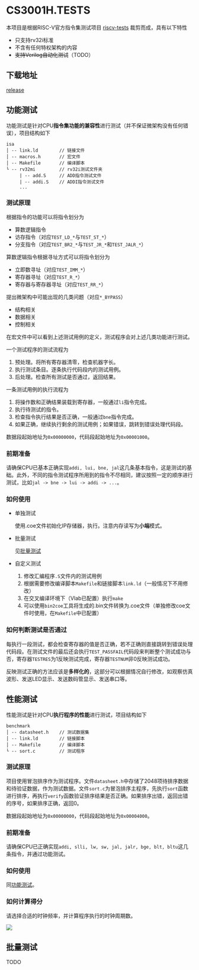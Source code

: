 # CS3001H.TESTS

本项目是根据RISC-V官方指令集测试项目 [riscv-tests](https://github.com/riscv-software-src/riscv-tests) 裁剪而成，具有以下特性

- 只支持rv32i标准
- 不含有任何特权架构的内容
- ~~支持Verilog自动化测试~~（TODO）



## 下载地址
[release](https://github.com/cs3001h/cs3001h.tests/releases)



## 功能测试

功能测试是针对CPU**指令集功能的兼容性**进行测试（并不保证微架构没有任何错误），项目结构如下

```
isa
│ -- link.ld        // 链接文件
│ -- macros.h       // 宏文件
│ -- Makefile       // 编译脚本
└ -- rv32mi         // rv32i测试文件夹
     | -- add.S     // ADD指令测试文件
     | -- addi.S    // ADDI指令测试文件
     ...
```

### 测试原理

根据指令的功能可以将指令划分为

- 算数逻辑指令
- 访存指令（对应`TEST_LD_*`与`TEST_ST_*`）
- 分支指令（对应`TEST_BR2_*`与`TEST_JR_*`和`TEST_JALR_*`）

算数逻辑指令根据寻址方式可以将指令划分为

- 立即数寻址（对应`TEST_IMM_*`）
- 寄存器寻址（对应`TEST_R_*`）
- 寄存器与寄存器寻址（对应`TEST_RR_*`）

提出微架构中可能出现的几类问题（对应`*_BYPASS`）

- 结构相关
- 数据相关
- 控制相关

在宏文件中可以看到上述测试用例的定义，测试程序会对上述几类功能进行测试。

一个测试程序的测试流程为

1. 预处理。将所有寄存器清零，检查机器字长。
2. 执行测试条目。逐条执行代码段内的测试用例。
3. 后处理。检查所有测试是否通过，返回结果。

一条测试用例的执行流程为

1. 将操作数和正确结果装载到寄存器，一般通过`li`指令完成。
2. 执行待测试的指令。
3. 检查指令执行结果是否正确，一般通过`bne`指令完成。
4. 如果正确，继续执行剩余的测试用例；如果错误，跳转到错误处理代码段。

数据段起始地址为`0x00000000`，代码段起始地址为`0x00001000`。

### 前期准备

请确保CPU已基本正确实现`addi, lui, bne, jal`这几条基本指令，这是测试的基础。此外，不同的指令测试程序所用到的指令不尽相同，建议按照一定的顺序进行测试，比如`jal -> bne -> lui -> addi -> ...`。

### 如何使用

- 单独测试

  使用.coe文件初始化IP存储器，执行。注意内存读写为**小端**模式。

- 批量测试

  见[批量测试](#批量测试)

- 自定义测试

  1. 修改汇编程序`.S`文件内的测试用例
  2. 根据需要修改编译脚本`Makefile`和链接脚本`link.ld`（一般情况下不用修改）
  3. 在交叉编译环境下（Vlab已配置）执行`make`
  4. 可以使用`bin2coe`工具将生成的.bin文件转换为.coe文件（单独修改coe文件时使用，在`Makefile`中已配置）

### 如何判断测试是否通过

每执行一段测试，都会检查寄存器的值是否正确，若不正确则直接跳转到错误处理代码段。在测试文件的最后还会执行`TEST_PASSFAIL`代码段来判断整个测试成功与否，寄存器`TESTRES`为1反映测试完成，寄存器`TESTNUM`非0反映测试成功。

反映测试正确的方法应该是**多样化的**，这部分可以根据情况自行修改，如观察仿真波形、发送LED显示、发送数码管显示、发送串口等。



## 性能测试

性能测试是针对CPU**执行程序的性能**进行测试，项目结构如下

```
benchmark
│ -- datasheet.h    // 测试数据集
│ -- link.ld        // 链接脚本
│ -- Makefile       // 编译脚本
└ -- sort.c         // 测试程序
```

### 测试原理

项目使用冒泡排序作为测试程序。文件`datasheet.h`中存储了2048项待排序数据和待验证数据，作为测试数据。文件`sort.c`为冒泡排序主程序，先执行`sort`函数进行排序，再执行`verify`函数验证排序结果是否正确。如果排序出错，返回出错的序号，如果排序正确，返回0。

数据段起始地址为`0x00000000`，代码段起始地址为`0x00004000`。

### 前期准备

请确保CPU已正确实现`addi, slli, lw, sw, jal, jalr, bge, blt, bltu`这几条指令，并通过功能测试。

### 如何使用

同[功能测试](#功能测试)。

### 如何计算得分

请选择合适的时钟频率，并计算程序执行的时钟周期数。

<img src="https://latex.codecogs.com/svg.image?score=\frac{p}{p_{baseline}}=\frac{t_{baseline}}{t}=\frac{c_{baseline}/f_{baseline}}{c/f}">



## 批量测试

TODO

